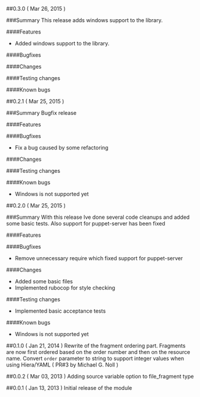 ##0.3.0 ( Mar 26, 2015 )

###Summary
This release adds windows support to the library.

####Features
* Added windows support to the library.

####Bugfixes

####Changes

####Testing changes

####Known bugs

##0.2.1 ( Mar 25, 2015 )

###Summary
Bugfix release

####Features

####Bugfixes
* Fix a bug caused by some refactoring

####Changes

####Testing changes

####Known bugs
* Windows is not supported yet

##0.2.0 ( Mar 25, 2015 )

###Summary
With this release Ive done several code cleanups and added some basic tests.
Also support for puppet-server has been fixed

####Features

####Bugfixes
* Remove unnecessary require which fixed support for puppet-server

####Changes
* Added some basic files
* Implemented rubocop for style checking

####Testing changes
* Implemented basic acceptance tests

####Known bugs
* Windows is not supported yet

##0.1.0 ( Jan 21, 2014 )
  Rewrite of the fragment ordering part.
    Fragments are now first ordered based on the order number and then on the resource name.
  Convert `order` parameter to string to support integer values when using Hiera/YAML ( PR#3 by Michael G. Noll )

##0.0.2 ( Mar 03, 2013 )
  Adding source variable option to file_fragment type

##0.0.1 ( Jan 13, 2013 )
  Initial release of the module
